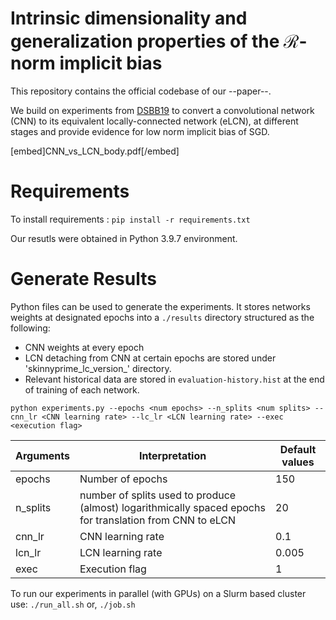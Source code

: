 # Intrinsic dimensionality and generalization properties of the $\mathcal{R}$-norm implicit bias

This repository contains the official codebase of our --paper--.


We build on experiments from [DSBB19](https://arxiv.org/abs/1906.06766) to convert a convolutional network (CNN) to its equivalent locally-connected network (eLCN), at different stages and provide evidence for low norm implicit bias of SGD.

[embed]CNN_vs_LCN_body.pdf[/embed]

# Requirements

To install requirements :
```pip install -r requirements.txt```

Our resutls were obtained in Python 3.9.7 environment.

# Generate Results
Python files can be used to generate the experiments. It stores networks weights at designated epochs into a ```./results``` directory structured as the following:
- CNN weights at every epoch
- LCN detaching from CNN at certain epochs are stored under 'skinnyprime_lc_version_<split epoch>' directory.  
- Relevant historical data are stored in `evaluation-history.hist` at the end of training of each network.

```python experiments.py --epochs <num epochs> --n_splits <num splits> --cnn_lr <CNN learning rate> --lc_lr <LCN learning rate> --exec <execution flag>```

| Arguments  | Interpretation | Default values |
|------------|----------------|-----------------|
| epochs     | Number of epochs| 150 |
| n_splits   | number of splits used to produce (almost) logarithmically spaced epochs for translation from CNN to eLCN| 20 |
| cnn_lr     | CNN learning rate| 0.1 |
| lcn_lr     | LCN learning rate| 0.005|
| exec       | Execution flag   | 1   |

To run our experiments in parallel (with GPUs) on a Slurm based cluster use:
```./run_all.sh```
or,
```./job.sh```



